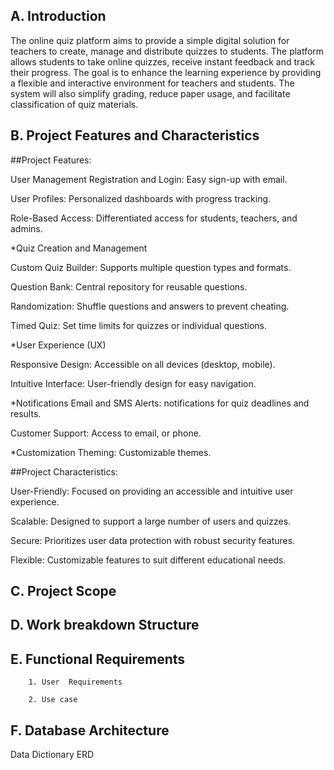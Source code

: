 ## A. Introduction
The online quiz platform aims to provide a simple digital solution for teachers to create, manage and distribute quizzes to students. The platform allows students to take online quizzes, receive instant feedback and track their progress. The goal is to enhance the learning experience by providing a flexible and interactive environment for teachers and students. The system will also simplify grading, reduce paper usage, and facilitate classification of quiz materials.

## B. Project Features and Characteristics

##Project Features:

User Management
Registration and Login: Easy sign-up with email.

User Profiles: Personalized dashboards with progress tracking.

Role-Based Access: Differentiated access for students, teachers, and admins.

*Quiz Creation and Management

Custom Quiz Builder: Supports multiple question types and formats.

Question Bank: Central repository for reusable questions.

Randomization: Shuffle questions and answers to prevent cheating.

Timed Quiz: Set time limits for quizzes or individual questions.

*User Experience (UX)

Responsive Design: Accessible on all devices (desktop, mobile).

Intuitive Interface: User-friendly design for easy navigation.

*Notifications
Email and SMS Alerts: notifications for quiz deadlines and results.

Customer Support: Access to email, or phone.

*Customization
Theming: Customizable themes.


##Project Characteristics:

User-Friendly: Focused on providing an accessible and intuitive user experience.

Scalable: Designed to support a large number of users and quizzes.

Secure: Prioritizes user data protection with robust security features.

Flexible: Customizable features to suit different educational needs.




## C. Project Scope

## D. Work breakdown Structure

## E. Functional Requirements

        1. User  Requirements

        2. Use case

## F. Database Architecture

Data Dictionary
 ERD
 
